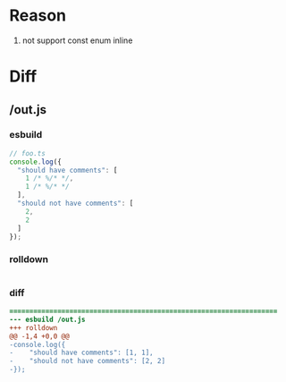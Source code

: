 # Reason
1. not support const enum inline
# Diff
## /out.js
### esbuild
```js
// foo.ts
console.log({
  "should have comments": [
    1 /* %/* */,
    1 /* %/* */
  ],
  "should not have comments": [
    2,
    2
  ]
});
```
### rolldown
```js

```
### diff
```diff
===================================================================
--- esbuild	/out.js
+++ rolldown	
@@ -1,4 +0,0 @@
-console.log({
-    "should have comments": [1, 1],
-    "should not have comments": [2, 2]
-});

```